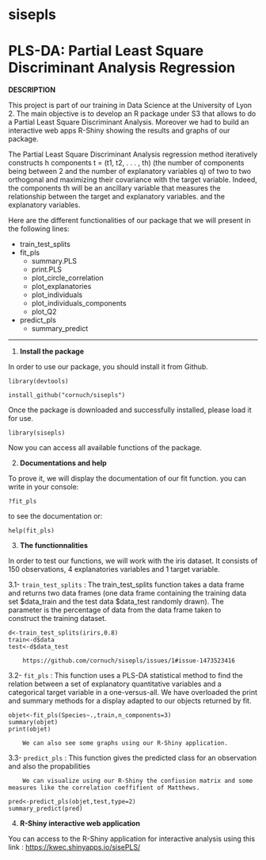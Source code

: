 # sisepls

# PLS-DA: Partial Least Square Discriminant Analysis Regression

**DESCRIPTION**

This project is part of our training in Data Science at the University of Lyon 2. The main objective is to develop an R package under S3 that allows to do a Partial Least Square Discriminant Analysis. Moreover we had to build an interactive web apps R-Shiny showing the results and graphs of our package.

The Partial Least Square Discriminant Analysis regression method iteratively constructs h components t = (t1, t2, . . . , th) (the number of components being between 2 and the number of explanatory variables q) of two to two orthogonal and maximizing their covariance with the target variable. Indeed, the components th will be an ancillary variable that measures the relationship between the target and explanatory variables.
and the explanatory variables.

Here are the different functionalities of our package that we will present in the following lines: 
* train_test_splits
* fit_pls
  * summary.PLS
  * print.PLS
  * plot_circle_correlation
  * plot_explanatories
  * plot_individuals
  * plot_individuals_components
  * plot_Q2
* predict_pls
  * summary_predict

---

1. **Install the package**

In order to use our package, you should install it from Github.

```
library(devtools)
```
```
install_github("cornuch/sisepls")
```
Once the package is downloaded and successfully installed, please load it for use.
```
library(sisepls)
```
Now you can access all available functions of the package. 

2. **Documentations and help**

To prove it, we will display the documentation of our fit function. you can write in your console: 
```
?fit_pls 
```
to see the documentation or:
```
help(fit_pls)
```
3. **The functionnalities**

In order to test our functions, we will work with the iris dataset. It consists of 150 observations, 4 explanatories variables and 1 target variable.

   3.1- `train_test_splits` : The train_test_splits function takes a data frame and returns two data frames (one data frame containing the 
        training data set $data_train and the test data $data_test randomly drawn). The parameter is the percentage of data from the data frame taken to    
        construct the training dataset.        
```  
d<-train_test_splits(irirs,0.8)
train<-d$data
test<-d$data_test
```
        https://github.com/cornuch/sisepls/issues/1#issue-1473523416
        
   3.2- `fit_pls` : This function uses a PLS-DA statistical method to find the relation between a set of explanatory quantitative variables and a categorical 
        target variable in a one-versus-all. We have overloaded the print and summary methods for a display adapted to our objects returned by fit.
        
```
objet<-fit_pls(Species~.,train,n_components=3)
summary(objet)
print(objet)
```
        
        We can also see some graphs using our R-Shiny application.
   
   3.3- `predict_pls` : This function gives the predicted class for an observation and also the propabilities 
   
        We can visualize using our R-Shiny the confiusion matrix and some measures like the correlation coeffifient of Matthews.
        
```
pred<-predict_pls(objet,test,type=2)
summary_predict(pred)
```
   
4. **R-Shiny interactive web application**

You can access to the R-Shiny application for interactive analysis using this link : <https://kwec.shinyapps.io/sisePLS/>
